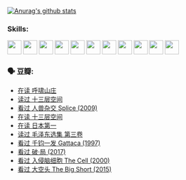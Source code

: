 
[![Anurag's github stats](https://github-readme-stats.vercel.app/api?username=w940853815)](https://github.com/anuraghazra/github-readme-stats)

### Skills:

<code><img height="32" src="https://cdn.jsdelivr.net/npm/simple-icons@v5/icons/python.svg"></code>
<code><img height="32" src="https://cdn.jsdelivr.net/npm/simple-icons@v5/icons/javascript.svg"></code>
<code><img height="32" src="https://cdn.jsdelivr.net/npm/simple-icons@v5/icons/django.svg"></code>
<code><img height="32" src="https://cdn.jsdelivr.net/npm/simple-icons@v5/icons/flask.svg"></code>
<code><img height="32" src="https://cdn.jsdelivr.net/npm/simple-icons@v5/icons/vuetify.svg"></code>
<code><img height="32" src="https://cdn.jsdelivr.net/npm/simple-icons@v5/icons/git.svg"></code>
<code><img height="32" src="https://cdn.jsdelivr.net/npm/simple-icons@v5/icons/docker.svg"></code>
<code><img height="32" src="https://cdn.jsdelivr.net/npm/simple-icons@v5/icons/postgresql.svg"></code>
<code><img height="32" src="https://cdn.jsdelivr.net/npm/simple-icons@v5/icons/elasticsearch.svg"></code>
<code><img height="32" src="https://cdn.jsdelivr.net/npm/simple-icons@v5/icons/macos.svg"></code>
<code><img height="32" src="https://cdn.jsdelivr.net/npm/simple-icons@v5/icons/linux.svg"></code>

### 🗣 豆瓣:

<!-- DOUBAN-ACTIVITIES:START -->
- [在读 呼啸山庄](https://www.douban.com/people/136069238/status/3701626992/?_i=40974653)
- [读过 十三层空间](https://www.douban.com/people/136069238/status/3700755247/?_i=40974653)
- [看过 人兽杂交 Splice‎ (2009)](https://www.douban.com/people/136069238/status/3700243036/?_i=40974653)
- [在读 十三层空间](https://www.douban.com/people/136069238/status/3695060207/?_i=40974653)
- [在读 日本第一](https://www.douban.com/people/136069238/status/3694074189/?_i=40974653)
- [读过 毛泽东选集 第三卷](https://www.douban.com/people/136069238/status/3693765677/?_i=40974653)
- [看过 千钧一发 Gattaca‎ (1997)](https://www.douban.com/people/136069238/status/3693596409/?_i=40974653)
- [看过 破·局‎ (2017)](https://www.douban.com/people/136069238/status/3692455583/?_i=40974653)
- [看过 入侵脑细胞 The Cell‎ (2000)](https://www.douban.com/people/136069238/status/3685689445/?_i=40974653)
- [看过 大空头 The Big Short‎ (2015)](https://www.douban.com/people/136069238/status/3684552601/?_i=40974653)
<!-- DOUBAN-ACTIVITIES:END -->
<!--
**w940853815/w940853815** is a ✨ _special_ ✨ repository because its `README.md` (this file) appears on your GitHub profile.

Here are some ideas to get you started:

- 🔭 I’m currently working on ...
- 🌱 I’m currently learning ...
- 👯 I’m looking to collaborate on ...
- 🤔 I’m looking for help with ...
- 💬 Ask me about ...
- 📫 How to reach me: ...
- 😄 Pronouns: ...
- ⚡ Fun fact: ...
-->
